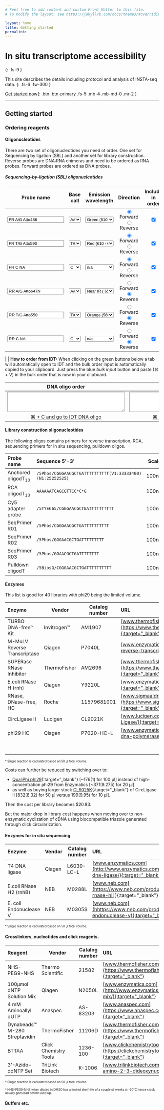 ```yaml
---
# Feel free to add content and custom Front Matter to this file.
# To modify the layout, see https://jekyllrb.com/docs/themes/#overriding-theme-defaults

layout: home
title: Getting started
permalink: 
---
```


# In situ transcriptome accessibility
{: .fs-9 }

This site describes the details including protocol and analysis of INSTA-seq data.
{: .fs-6 .fw-300 }

[Get started now](#getting-started){: .btn .btn-primary .fs-5 .mb-4 .mb-md-0 .mr-2 } 

<!---  [View it on GitHub](https://github.com/pmarsceill/just-the-docs){: .btn .fs-5 .mb-4 .mb-md-0 } -->

---
## Getting started

### Ordering reagents

#### Oligonucleotides

There are two set of oligonucleotides you need ot order. One set for Sequencing by ligation (SBL) and another set for library construction.
Reverse probes are DNA:RNA chimeras and need to be ordered as RNA probes. Forward probes are ordered as DNA probes.

##### Sequencing-by-ligation (SBL) oligonucleotides


<object data="/assets/img/PRICKly.svg" type="image/svg+xml"
         id="alphasvg" width="100%" height="100%"></object>

| Probe name | Base call  | Emission wavelength  | Direction  | Include in order | 
|---|---|:---:|:---:|:---:|
| <input type="text" id="probeAname" name="probeAname" value="FR A/G Atto488">| <select id="probeAbase" name="probeAbase" style="width:100%" ><option value="A">A</option><option value="T">T</option><option value="C">C</option><option value="G">G</option><option value="R" selected>A/G</option><option value="K">T/G</option><option value="S">C/G</option><option value="W">A/T</option><option value="Y">C/T</option></select>  |   <select id="probeAemiss" name="probeAemiss"   style="width:100%"><option value="0">n/a</option><option value="1" selected>Green (510 - 559nm) </option><option value="2">Orange (560 - 609nm)</option><option value="3">Red (610 - 649nm)</option><option value="4">Near IR ( 650nm+)</option></select>  | <input type="radio" name="directionA" value="" checked> Forward<br><input type="radio" name="directionA" value="r"> Reverse<br> | <input type="checkbox" id="probeAinclude"  checked>
| <input type="text" id="probeBname" name="probeBname" value="FR T/G Atto590"> | <select id="probeBbase" name="probeBbase"  style="width:100%"><option value="A">A</option><option value="T">T</option><option value="C">C</option><option value="G">G</option><option value="R">A/G</option><option value="K" selected>T/G</option><option value="S">C/G</option><option value="W">A/T</option><option value="Y">C/T</option></select>  |   <select id="probeBemiss" name="probeBemiss"  style="width:100%"><option value="0">n/a</option><option value="1">Green (510 - 559nm) </option><option value="2">Orange (560 - 609nm)</option><option value="3" selected>Red (610 - 649nm)</option><option value="4">Near IR ( 650nm+)</option></select>  | <input type="radio" name="directionB" value="" checked> Forward<br><input type="radio" name="directionB" value="r"> Reverse<br> | <input type="checkbox" id="probeBinclude" checked>
| <input type="text" id="probeCname" name="probeCname" value="FR C NA"> | <select id="probeCbase" name="probeCbase"  style="width:100%"><option value="A">A</option><option value="T">T</option><option value="C" selected>C</option><option value="G">G</option><option value="R">A/G</option><option value="K">T/G</option><option value="S">C/G</option><option value="W">A/T</option><option value="Y">C/T</option></select>  |   <select id="probeCemiss" name="probeCemiss"  style="width:100%"><option value="0" selected>n/a</option><option value="1">Green (510 - 559nm) </option><option value="2">Orange (560 - 609nm)</option><option value="3">Red (610 - 649nm)</option><option value="4">Near IR ( 650nm+)</option></select>  | <input type="radio" name="directionC" value="" checked> Forward<br><input type="radio" name="directionC" value="r"> Reverse<br> | <input type="checkbox" id="probeCinclude"  checked>
|<input type="text" id="probeDname" name="probeDname" value="RR A/G Atto647N"> | <select id="probeDbase" name="probeDbase"  style="width:100%"><option value="A">A</option><option value="T">T</option><option value="C">C</option><option value="G">G</option><option value="R" selected>A/G</option><option value="K">T/G</option><option value="S">C/G</option><option value="W">A/T</option><option value="Y">C/T</option></select>  |   <select id="probeDemiss" name="probeDemiss"  style="width:100%"><option value="0">n/a</option><option value="1">Green (510 - 559nm) </option><option value="2">Orange (560 - 609nm)</option><option value="3">Red (610 - 649nm)</option><option value="4" selected>Near IR ( 650nm+)</option></select>  | <input type="radio" name="directionD" value="" > Forward<br><input type="radio" name="directionD" value="r" checked> Reverse<br> | <input type="checkbox" id="probeDinclude"  checked>
|<input type="text" id="probeEname" name="probeEname" value="RR T/G Atto550"> | <select id="probeEbase" name="probeEbase"  style="width:100%"><option value="A">A</option><option value="T">T</option><option value="C">C</option><option value="G">G</option><option value="R">A/G</option><option value="K" selected>T/G</option><option value="S">C/G</option><option value="W">A/T</option><option value="Y">C/T</option></select>  |   <select id="probeEemiss" name="probeEemiss"  style="width:100%"><option value="0">n/a</option><option value="1">Green (510 - 559nm) </option><option value="2" selected>Orange (560 - 609nm)</option><option value="3">Red (610 - 649nm)</option><option value="4">Near IR ( 650nm+)</option></select>  | <input type="radio" name="directionE" value="" > Forward<br><input type="radio" name="directionE" value="r" checked> Reverse<br> | <input type="checkbox" id="probeEinclude"  checked>
|<input type="text" id="probeFname" name="probeFname" value="RR C NA"> | <select id="probeFbase" name="probeFbase"  style="width:100%"><option value="A">A</option><option value="T">T</option><option value="C" selected>C</option><option value="G">G</option><option value="R">A/G</option><option value="K">T/G</option><option value="S">C/G</option><option value="W">A/T</option><option value="Y">C/T</option></select>  |   <select id="probeFemiss" name="probeFemiss"  style="width:100%"><option value="0" selected>n/a</option><option value="1">Green (510 - 559nm) </option><option value="2">Orange (560 - 609nm)</option><option value="3">Red (610 - 649nm)</option><option value="4">Near IR ( 650nm+)</option></select>  | <input type="radio" name="directionF" value="" > Forward<br><input type="radio" name="directionF" value="r" checked> Reverse<br> | <input type="checkbox" id="probeFinclude"  checked>





| <object data="/assets/img/howtoorderIDT.gif" type="image/gif" id="gif" width="300px"></object> | **How to order from IDT:** When clicking on the green buttons below a tab will automatically open to IDT and the bulk order input is automatically copied to your clipboard. 	Just press the blue _bulk input_ button and paste (⌘ + V) in the bulk order that is now in your clipboard. 


| DNA oligo order | RNA oligo order  | 
|:---:|:---:|
|<textarea cols="45" rows="4" name="dnaorder" id="dnaorder"></textarea>|<textarea cols="45" rows="4" name="rnaorder" id="rnaorder"></textarea>|
|<a href="https://www.idtdna.com/site/order/oligoentry" target="_blank" class="btn btn-green fs-5 mb-4 mb-md-0 mr-2" onclick="copyIDT('dnaorder')">⌘ + C and go to IDT DNA oligo</a>|<a href="https://www.idtdna.com/site/order/oligoentry/index/rna" target="_blank" class="btn btn-green fs-5 mb-4 mb-md-0 mr-2" onclick="copyIDT('rnaorder')">⌘ + C and go to IDT RNA oligo</a>|

<script src="{{ base.url | prepend: site.url }}/assets/js/pricklyOrder.js"></script>


#### Library construction oligonucleotides

The following oligos contains primers for reverse transcription, RCA, sequencing primers for in situ sequencing, pulldown oligos.

| Probe name | Sequence 5'-3' |  Scale | Purification | 
|:---|:---|:---:|:---:|
|Anchored oligodT<sub>10</sub> | `/5Phos/CGGGAACGCTGATTTTTTTTTT(V1:33333400)(N1:25252525)`| 100nm| STD |
|RCA oligodT<sub>10</sub> | `AAAAAATCAGCGTTCC*C*G` | 100nm| STD |
| Cy5 adapter probe | `/5TYE665/CGGGAACGCTGATTTTTTTTTT` | 100nm | HPLC |
| SeqPrimer R01 | `/5Phos/CGGGAACGCTGATTTTTTTTTT`| 100nm| HPLC |
| SeqPrimer R02 | `/5Phos/GGGAACGCTGATTTTTTTTT` | 100nm| HPLC |
| SeqPrimer R03 | `/5Phos/GGAACGCTGATTTTTTTT`| 100nm| HPLC |
| Pulldown oligodT | `/5BiosG/CGGGAACGCTGATTTTTTTTTT` | 100nm| STD |

#### Enzymes

This list is good for 40 libraries with phi29 being the limited volume.

| Enzyme | Vendor  |  Catalog number  | URL | ~Cost (per/rxm\*) 
|:---|---|---|:---|:---:|
| TURBO DNA-free™ Kit | Invitrogen™  |  AM1907  | [www.thermofisher.com](https://www.thermofisher.com/order/catalog/product/AM1907#/AM1907){:target="_blank"}  | $127 ($1.32)
| M-MuLV Reverse Transcriptase | Qiagen  |  P7040L  | [www.enzymatics.com](http://www.enzymatics.com/products/m-mulv-reverse-transcriptase/ ){:target="_blank"}  | $371 ($1.855)
| SUPERase RNase Inhibitor | ThermoFisher  |  AM2696  | [www.thermofisher.com](https://www.thermofisher.com/order/catalog/product/AM2696){:target="_blank"}   | $448 ($2.24)
| E.coli RNase H (rnh) | Qiagen  |  Y9220L  | [www.enzymatics.com](http://www.enzymatics.com/products/rnase-h/){:target="_blank"}   | $371 ($0.47)
| RNase, DNase-free, HC | Roche  |  11579681001  | [www.sigmaaldrich.com](https://www.sigmaaldrich.com/catalog/product/roche/11579681001){:target="_blank"}   | $225 ($5.625)
| CircLigase II | Lucigen  |  CL9021K	  | [www.lucigen.com](https://www.lucigen.com/CircLigase-II-ssDNA-Ligase/){:target="_blank"}   | $199 ($9.95)
| phi29 HC | Qiagen  | P7020-HC-L | [www.enzymatics.com](http://www.enzymatics.com/products/phi-29-dna-polymerase/){:target="_blank"}   | $371 ($9.275)
||||| **&Sigma; $2112 ($30.735)** |

<sub><sup>\* Single reaction is caclulated based on 50 µl total volume.</sup></sub>

Costs can further be reduced by switching over to: 

* [QualiPhi phi29](https://www.expedeon.com/products/dna-rna-products/trueprime/dna-polymerases/qualiphi-phi29-dna-polymerase/){:target="_blank"} [~$176 ($1) for 100 µl] instead of high-concentration phi29 from Enzymatics [~$371 ($9.275) for 20 µl] 
* as well as buying larger stock [CL9025K](https://www.lucigen.com/CircLigase-II-ssDNA-Ligase/){:target="_blank"} of CircLigase II  [$832 ($8.32) for 50 µl versus $199 ($9.95) for 10 µl].

Then the cost per library becomes $20.83. 

But the major drop in library cost happens when moving over to non-enzymatic cyclization of cDNA using biocompatible triazole generated through click circularization.

#### Enzymes for in situ sequencing

| Enzyme | Vendor  |  Catalog number  | URL | ~Cost (per/cycle\*) 
|:---|---|---|:---|:---:|
| T4 DNA ligase | Qiagen  |  L6030-LC-L  | [www.enzymatics.com](http://www.enzymatics.com/products/t4-dna-ligase/){:target="_blank"}  | $371 ($0.94)
| E.coli RNase H2 (rnhB) | NEB  |  M0288L  | [www.neb.com](https://www.neb.com/products/m0288-rnase-hii ){:target="_blank"}  | $296 ($5.92)
| E. coli Endonuclease V | NEB  |  M0305S  | [www.neb.com](hhttps://www.neb.com/products/m0305-endonuclease-v){:target="_blank"}   | $76 ($3.04)

<sub><sup>\* Single reaction is caclulated based on 50 µl total volume.</sup></sub>

#### Crosslinkers, nucleotides and click reagents.

| Reagent | Vendor  |  Catalog number  | URL | ~Cost (per/rxm\*) | 
|:---|---|---|:---|:---:|
| NHS-PEG9-NHS | Thermo Scientific  |  21582  | [www.thermofisher.com](https://www.thermofisher.com/order/catalog/product/21582){:target="_blank"}  | $404 ($1.175†)
| 100µmol dNTP Solution Mix | Qiagen  | N2050L | [www.enzymatics.com](http://www.enzymatics.com/products/25-mm-dntp-solution-mix/){:target="_blank"}   | $371 ($0.371)
| 4 mM Aminoallyl dUTP | Anaspec | 	AS-83203 |  [www.anaspec.com](https://www.anaspec.com/products/product.asp?id=29659){:target="_blank"}   | $163 ($0.326)
| Dynabeads™ M-280 Streptavidin | ThermoFisher | 11206D | [www.thermofisher.com](https://www.thermofisher.com/order/catalog/product/11206D){:target="_blank"} | $1900 ($47.5)
| BTTAA | Click Chemistry Tools  | 1236-100 | [www.clickchemistrytools.com](https://clickchemistrytools.com/product/bttaa/){:target="_blank"}  | $129 ($0.02)
|  3'-Azido-ddNTP Set | TriLink Biotech  | K-1006	 | [www.trilinkbiotech.com](https://www.trilinkbiotech.com/3-amino-2-3-dideoxynucleotide-set.html){:target="_blank"}  | $689 ($2.16)

<sub><sup>\* Single reaction is caclulated based on 50 µl total volume.</sup></sub>

<sub><sup>† NHS-PEG9-NHS when diluted in DMSO has a limited shelf-life of a couple of weeks at -20°C hence stock usually goes bad before used up.</sup></sub>

#### Buffers etc.